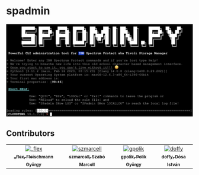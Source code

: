 # spadmin

![spadmin](spadmin.png)

## Contributors

<table>
<tr>
    <td align="center">
        <a href="https://github.com/FleXoft">
            <img src="https://avatars.githubusercontent.com/u/1357569?v=4" width="100;" alt="_flex"/>
            <br />
            <sub><b>_flex, Fleischmann György</b></sub>
        </a>
    </td>
    <td align="center">
        <a href="https://github.com/marcellszabo-spedinfo">
            <img src="https://avatars.githubusercontent.com/u/76776561?v=4" width="100;" alt="szmarcell"/>
            <br />
            <sub><b>szmarcell, Szabó Marcell</b></sub>
        </a>
    </td>
    <td align="center">
        <a href="https://github.com/gpolik">
            <img src="https://avatars.githubusercontent.com/u/52568734?v=4" width="100;" alt="gpolik"/>
            <br />
            <sub><b>gpolik, Polik György</b></sub>
        </a>
    </td>
    <td align="center">
        <a href="https://github.com/Doffy1">
            <img src="https://avatars.githubusercontent.com/u/54913539?v=4" width="100;" alt="doffy"/>
            <br />
            <sub><b>doffy, Dósa István</b></sub>
        </a>
    </td>
 </tr>
 </table>
